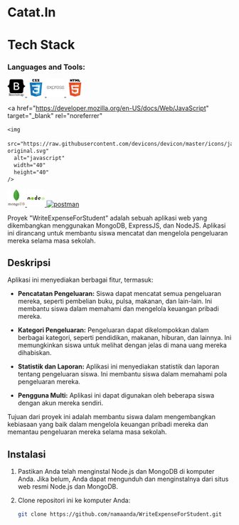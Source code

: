 # Catat.In

# Tech Stack
<h3 align="left">Languages and Tools:</h3>
<p align="left">
  <a href="https://getbootstrap.com" target="_blank" rel="noreferrer">
    <img
      src="https://raw.githubusercontent.com/devicons/devicon/master/icons/bootstrap/bootstrap-plain-wordmark.svg"
      alt="bootstrap"
      width="40"
      height="40"
    />
  </a>

  <a href="https://www.w3schools.com/css/" target="_blank" rel="noreferrer">
    <img
      src="https://raw.githubusercontent.com/devicons/devicon/master/icons/css3/css3-original-wordmark.svg"
      alt="css3"
      width="40"
      height="40"
    />
  </a>

  <a href="https://expressjs.com" target="_blank" rel="noreferrer">
    <img
      src="https://raw.githubusercontent.com/devicons/devicon/master/icons/express/express-original-wordmark.svg"
      alt="express"
      width="40"
      height="40"
    />
  </a>

  <a href="https://www.w3.org/html/" target="_blank" rel="noreferrer">
    <img
      src="https://raw.githubusercontent.com/devicons/devicon/master/icons/html5/html5-original-wordmark.svg"
      alt="html5"
      width="40"
      height="40"
    />
  </a>

  <a
    href="https://developer.mozilla.org/en-US/docs/Web/JavaScript"
    target="_blank"
    rel="noreferrer"
  >
    <img
      src="https://raw.githubusercontent.com/devicons/devicon/master/icons/javascript/javascript-original.svg"
      alt="javascript"
      width="40"
      height="40"
    />
  </a>

  <a href="https://www.mongodb.com/" target="_blank" rel="noreferrer">
    <img
      src="https://raw.githubusercontent.com/devicons/devicon/master/icons/mongodb/mongodb-original-wordmark.svg"
      alt="mongodb"
      width="40"
      height="40"
    />
  </a>

  <a href="https://nodejs.org" target="_blank" rel="noreferrer">
    <img
      src="https://raw.githubusercontent.com/devicons/devicon/master/icons/nodejs/nodejs-original-wordmark.svg"
      alt="nodejs"
      width="40"
      height="40"
    />
  </a>
  <a href="https://postman.com" target="_blank" rel="noreferrer">
    <img
      src="https://www.vectorlogo.zone/logos/getpostman/getpostman-icon.svg"
      alt="postman"
      width="40"
      height="40"
    />
  </a>
</p>






Proyek "WriteExpenseForStudent" adalah sebuah aplikasi web yang dikembangkan menggunakan MongoDB, ExpressJS, dan NodeJS. Aplikasi ini dirancang untuk membantu siswa mencatat dan mengelola pengeluaran mereka selama masa sekolah.

## Deskripsi

Aplikasi ini menyediakan berbagai fitur, termasuk:

- **Pencatatan Pengeluaran:** Siswa dapat mencatat semua pengeluaran mereka, seperti pembelian buku, pulsa, makanan, dan lain-lain. Ini membantu siswa dalam memahami dan mengelola keuangan pribadi mereka.

- **Kategori Pengeluaran:** Pengeluaran dapat dikelompokkan dalam berbagai kategori, seperti pendidikan, makanan, hiburan, dan lainnya. Ini memungkinkan siswa untuk melihat dengan jelas di mana uang mereka dihabiskan.

- **Statistik dan Laporan:** Aplikasi ini menyediakan statistik dan laporan tentang pengeluaran siswa. Ini membantu siswa dalam memahami pola pengeluaran mereka.

- **Pengguna Multi:** Aplikasi ini dapat digunakan oleh beberapa siswa dengan akun mereka sendiri.

Tujuan dari proyek ini adalah membantu siswa dalam mengembangkan kebiasaan yang baik dalam mengelola keuangan pribadi mereka dan memantau pengeluaran mereka selama masa sekolah.

## Instalasi

1. Pastikan Anda telah menginstal Node.js dan MongoDB di komputer Anda. Jika belum, Anda dapat mengunduh dan menginstalnya dari situs web resmi Node.js dan MongoDB.

2. Clone repositori ini ke komputer Anda:

   ```bash
   git clone https://github.com/namaanda/WriteExpenseForStudent.git
